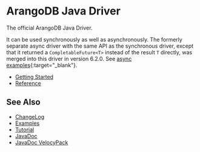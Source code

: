 # ArangoDB Java Driver

The official ArangoDB Java Driver.

It can be used synchronously as well as asynchronously. The formerly separate async
driver with the same API as the synchronous driver, except that it returned a
`CompletableFuture<T>` instead of the result `T` directly, was merged into this
driver in version 6.2.0. See
[async examples](https://github.com/arangodb/arangodb-java-driver/tree/master/src/test/java/com/arangodb/async/example){:target="_blank"}.

- [Getting Started](GettingStarted/README.md)
- [Reference](Reference/README.md)

## See Also

- [ChangeLog](https://raw.githubusercontent.com/arangodb/arangodb-java-driver/master/ChangeLog.md)
- [Examples](https://github.com/arangodb/arangodb-java-driver/tree/master/src/test/java/com/arangodb/example)
- [Tutorial](https://www.arangodb.com/tutorials/tutorial-sync-java-driver/)
- [JavaDoc](http://arangodb.github.io/arangodb-java-driver/javadoc-6_3/index.html)
- [JavaDoc VelocyPack](http://arangodb.github.io/java-velocypack/javadoc-1_0/index.html)
